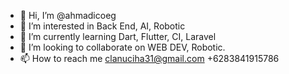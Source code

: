 - 👋 Hi, I’m @ahmadicoeg
- 👀 I’m interested in Back End, AI, Robotic
- 🌱 I’m currently learning Dart, Flutter, CI, Laravel
- 💞️ I’m looking to collaborate on WEB DEV, Robotic.
- 📫 How to reach me clanuciha31@gmail.com +6283841915786

<!---
ahmadicoeg/ahmadicoeg is a ✨ special ✨ repository because its `README.md` (this file) appears on your GitHub profile.
You can click the Preview link to take a look at your changes.
--->
